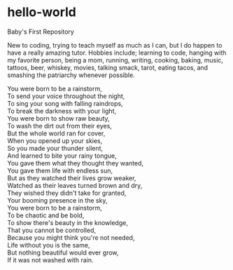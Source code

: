# hello-world
Baby's First Repository

New to coding, trying to teach myself as much as I can, but I do happen to have a really amazing tutor. 
Hobbies include; learning to code, hanging with my favorite person, being a mom, running, writing, cooking, baking, music, tattoos, beer, whiskey, movies, talking smack, tarot, eating tacos, and smashing the patriarchy whenever possible. 

You were born to be a rainstorm,<br>
To send your voice throughout the night,<br>
To sing your song with falling raindrops,<br>
To break the darkness with your light,<br>
You were born to show raw beauty,<br>
To wash the dirt out from their eyes,<br>
But the whole world ran for cover,<br> 
When you opened up your skies,<br>
So you made your thunder silent,<br> 
And learned to bite your rainy tongue,<br>
You gave them what they thought they wanted,<br>
You gave them life with endless sun,<br>
But as they watched their lives grow weaker,<br> 
Watched as their leaves turned brown and dry,<br>
They wished they didn't take for granted,<br>
Your booming presence in the sky,<br>
You were born to be a rainstorm,<br> 
To be chaotic and be bold,<br>
To show there's beauty in the knowledge,<br>
That you cannot be controlled,<br>
Because you might think you're not needed,<br>
Life without you is the same,<br>
But nothing beautiful would ever grow,<br>
If it was not washed with rain.</br>
